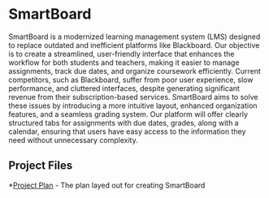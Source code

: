 # SmartBoard
SmartBoard is a modernized learning management system (LMS) designed to replace outdated and inefficient platforms like Blackboard. Our objective is to create a streamlined, user-friendly interface that enhances the workflow for both students and teachers, making it easier to manage assignments, track due dates, and organize coursework efficiently. Current competitors, such as Blackboard, suffer from poor user experience, slow performance, and cluttered interfaces, despite generating significant revenue from their subscription-based services. SmartBoard aims to solve these issues by introducing a more intuitive layout, enhanced organization features, and a seamless grading system. Our platform will offer clearly structured tabs for assignments with due dates, grades, along with a calendar, ensuring that users have easy access to the information they need without unnecessary complexity.
## Project Files
*[Project Plan](https://github.com/Austin-Toro/Binary-Bandits/tree/main/Project_Plan) - The plan layed out for creating SmartBoard
